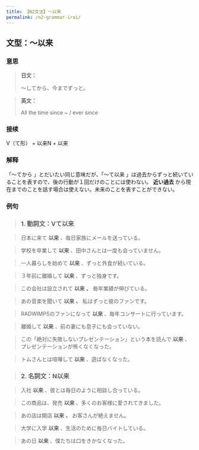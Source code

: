 ```yaml
---
title: 【N2文法】〜以来
permalink: /n2-grammar-irai/
---
```


## 文型：〜以来

### 意思

> **日文：**
> 
> 〜してから、今までずっと。


> **英文：**
> 
> All the time since ~ / ever since


### 接续

V（て形） + 以来N + 以来

### 解释

「〜てから 」とだいたい同じ意味だが、「〜て以来 」は過去からずっと続いていることを表すので、後の行動が１回だけのことには使わない。 **近い過去** から現在までのことを話す場合は使えない。未来のことを表すことができない。

### 例句

> ### 1\. 動詞文：Vて以来

> 日本に来て **以来** 、毎日家族にメールを送っている。

> 学校を卒業して **以来** 、田中さんとは一度も会っていません。

> 一人暮らしを始めて **以来** 、ずっと外食が続いている。

> ３年前に離婚して **以来** 、ずっと独身です。

> この会社は設立されて **以来** **、** 毎年業績が伸びている。

> あの音楽を聞いて **以来** **、** 私はずっと彼のファンです。

> RADWIMPSのファンになって **以来** 、毎年コンサートに行っています。

> 離婚して **以来** 、前の妻にも息子にも会っていない。

> この「絶対に失敗しないプレゼンテーション」という本を読んで **以来** 、プレゼンテーションが怖くなくなった。

> トムさんとは喧嘩して **以来** 、遊ばなくなった。

> ### 2\. 名詞文：N以来

> 入社 **以来** 、彼とは毎日のように相談し合っている。

> この商品は、発売 **以来** 、多くのお客様に愛されてきました。

> あの店は開店 **以来** **、** お客さんが絶えません。

> 大学に入学 **以来** 、生活のために毎日バイトしている。

> あの日 **以来** 、僕たちは口をきかなくなった。

